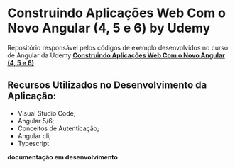 # Construindo Aplicações Web Com o Novo Angular (4, 5 e 6) by Udemy

Repositório responsável pelos códigos de exemplo desenvolvidos no curso de Angular da Udemy [**Construindo Aplicações Web Com o Novo Angular (4, 5 e 6)**](https://www.udemy.com/angular-pt)

## Recursos Utilizados no Desenvolvimento da Aplicação:

- Visual Studio Code;
- Angular 5/6;
- Conceitos de Autenticação;
- Angular cli;
- Typescript

**documentação em desenvolvimento**
